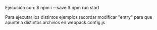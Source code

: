 Ejecución con:
$ npm i --save
$ npm run start

Para ejecutar los distintos ejemplos recordar modificar 
"entry" para que apunte a distintos archivos en webpack.config.js